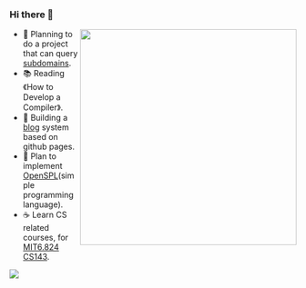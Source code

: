 ### Hi there 👋
<img align='right' src="https://github-readme-stats.vercel.app/api?username=section9-lab&count_private=true&show_icons=true" width="380">

- 🌱  Planning to do a project that can query [subdomains](https://dns-insight.onrender.com/).
- 📚  Reading 《How to Develop a Compiler》.
- 🍉  Building a [blog](https://section9-lab.github.io/blog/) system based on github pages.
- 🥝  Plan to implement [OpenSPL](https://github.com/section9-lab/OpenSPL)(simple programming language).
- ☕️  Learn CS related courses, for [MIT6.824](https://csdiy.wiki/%E5%B9%B6%E8%A1%8C%E4%B8%8E%E5%88%86%E5%B8%83%E5%BC%8F%E7%B3%BB%E7%BB%9F/MIT6.824/) [CS143](https://web.stanford.edu/class/cs143/?C=N;O=D).


![](https://komarev.com/ghpvc/?username=section9-lab&color=dc143c)
